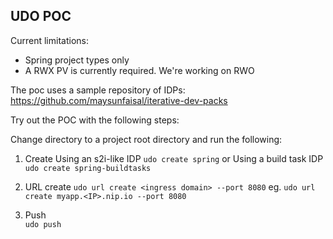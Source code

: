 ## UDO POC

Current limitations:
- Spring project types only
- A RWX PV is currently required. We're working on RWO

The poc uses a sample repository of IDPs: https://github.com/maysunfaisal/iterative-dev-packs

Try out the POC with the following steps:

Change directory to a project root directory and run the following:
1. Create
    Using an s2i-like IDP
    `udo create spring`
    or
    Using a build task IDP
    `udo create spring-buildtasks`

2. URL create
    `udo url create <ingress domain> --port 8080`
    eg.
    `udo url create myapp.<IP>.nip.io --port 8080`
    
3. Push    
    `udo push`
